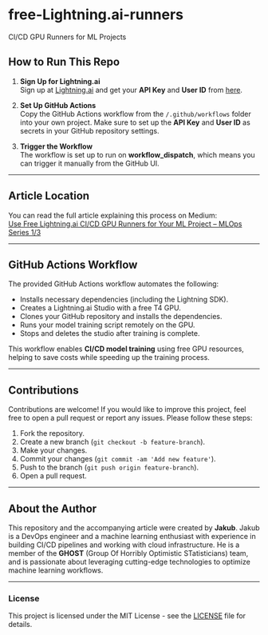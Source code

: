 # free-Lightning.ai-runners
CI/CD GPU Runners for ML Projects

## How to Run This Repo

1. **Sign Up for Lightning.ai**  
   Sign up at [Lightning.ai](https://lightning.ai/sign-up) and get your **API Key** and **User ID** from [here](https://lightning.ai/<username>/<teamspace>/studios?settings=keys).

2. **Set Up GitHub Actions**  
   Copy the GitHub Actions workflow from the `/.github/workflows` folder into your own project. Make sure to set up the **API Key** and **User ID** as secrets in your GitHub repository settings.

3. **Trigger the Workflow**  
   The workflow is set up to run on **workflow_dispatch**, which means you can trigger it manually from the GitHub UI.

---

## Article Location

You can read the full article explaining this process on Medium:  
[Use Free Lightning.ai CI/CD GPU Runners for Your ML Project – MLOps Series 1/3](https://medium.com/p/e69617d6b954)

---

## GitHub Actions Workflow

The provided GitHub Actions workflow automates the following:

- Installs necessary dependencies (including the Lightning SDK).
- Creates a Lightning.ai Studio with a free T4 GPU.
- Clones your GitHub repository and installs the dependencies.
- Runs your model training script remotely on the GPU.
- Stops and deletes the studio after training is complete.

This workflow enables **CI/CD model training** using free GPU resources, helping to save costs while speeding up the training process.

---

## Contributions

Contributions are welcome! If you would like to improve this project, feel free to open a pull request or report any issues. Please follow these steps:

1. Fork the repository.
2. Create a new branch (`git checkout -b feature-branch`).
3. Make your changes.
4. Commit your changes (`git commit -am 'Add new feature'`).
5. Push to the branch (`git push origin feature-branch`).
6. Open a pull request.

---

## About the Author

This repository and the accompanying article were created by **Jakub**. Jakub is a DevOps engineer and a machine learning enthusiast with experience in building CI/CD pipelines and working with cloud infrastructure. He is a member of the **GHOST** (Group Of Horribly Optimistic STatisticians) team, and is passionate about leveraging cutting-edge technologies to optimize machine learning workflows.

---

### License

This project is licensed under the MIT License - see the [LICENSE](LICENSE) file for details.
